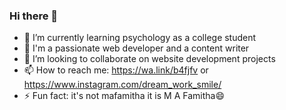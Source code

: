 ### Hi there 👋

<!--
**mafamitha/mafamitha** is a ✨ _special_ ✨ repository because its `README.md` (this file) appears on your GitHub profile.

Here are some ideas to get you started:
-->
 
- 🌱 I’m currently learning psychology as a college student
- 🔭 I'm a passionate web developer and a content writer
- 👯 I’m looking to collaborate on website development projects
- 📫 How to reach me: https://wa.link/b4fjfv or 
                      https://www.instagram.com/dream_work_smile/
- ⚡ Fun fact: it's not mafamitha it is M A Famitha😄

